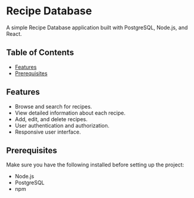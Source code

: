 # Recipe Database

A simple Recipe Database application built with PostgreSQL, Node.js, and React.

## Table of Contents

- [Features](#features)
- [Prerequisites](#prerequisites)


## Features

- Browse and search for recipes.
- View detailed information about each recipe.
- Add, edit, and delete recipes.
- User authentication and authorization.
- Responsive user interface.

## Prerequisites

Make sure you have the following installed before setting up the project:

- Node.js
- PostgreSQL
- npm